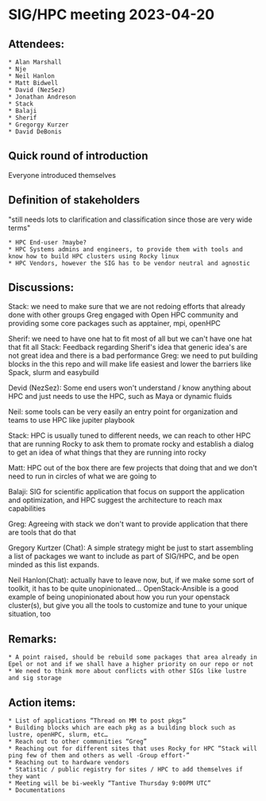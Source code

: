 # SIG/HPC meeting 2023-04-20

## Attendees:

    * Alan Marshall
    * Nje
    * Neil Hanlon
    * Matt Bidwell
    * David (NezSez)
    * Jonathan Andreson
    * Stack
    * Balaji
    * Sherif
    * Gregorgy Kurzer
    * David DeBonis


## Quick round of introduction

Everyone introduced themselves

## Definition of stakeholders

"still needs lots to clarification and classification since those are very wide terms"

    * HPC End-user ?maybe?
    * HPC Systems admins and engineers, to provide them with tools and know how to build HPC clusters using Rocky linux
    * HPC Vendors, however the SIG has to be vendor neutral and agnostic

## Discussions:

Stack: we need to make sure that we are not redoing efforts that already done with other groups
Greg engaged with Open HPC community and providing some core packages such as apptainer, mpi, openHPC

Sherif: we need to have one hat to fit most of all but we can't have one hat that fit all
Stack: Feedback regarding Sherif's idea that generic idea's are not great idea and there is a bad performance
Greg: we need to put building blocks in the this repo and will make life easiest and lower the barriers like Spack, slurm and easybuild

Devid (NezSez): Some end users won't understand / know anything about HPC and just needs to use the HPC, such as Maya or dynamic fluids

Neil: some tools can be very easily an entry point for organization and teams to use HPC like jupiter playbook

Stack: HPC is usually tuned to different needs, we can reach to other HPC that are running Rocky to ask them to promate rocky and establish a dialog to get an idea of what things that they are running into rocky

Matt: HPC out of the box there are few projects that doing that and we don't need to run in circles of what we are going to 

Balaji: SIG for scientific application that focus on support the application and optimization, and HPC suggest the architecture  to reach max capabilities

Greg: Agreeing with stack we don't want to provide application that there are tools that do that


Gregory Kurtzer (Chat):
A simple strategy might be just to start assembling a list of packages we want to include as part of SIG/HPC, and be open minded as this list expands.

Neil Hanlon(Chat):
actually have to leave now, but, if we make some sort of toolkit, it has to be quite unopinionated... OpenStack-Ansible is a good example of being unopinionated about how you run your openstack cluster(s), but give you all the tools to customize and tune to your unique situation, too

## Remarks:
    * A point raised, should be rebuild some packages that area already in Epel or not and if we shall have a higher priority on our repo or not
    * We need to think more about conflicts with other SIGs like lustre and sig storage

## Action items:

    * List of applications “Thread on MM to post pkgs”
    * Building blocks which are each pkg as a building block such as lustre, openHPC, slurm, etc…
    * Reach out to other communities “Greg”
    * Reaching out for different sites that uses Rocky for HPC “Stack will ping few of them and others as well -Group effort-”
    * Reaching out to hardware vendors
    * Statistic / public registry for sites / HPC to add themselves if they want
    * Meeting will be bi-weekly “Tantive Thursday 9:00PM UTC”
    * Documentations
